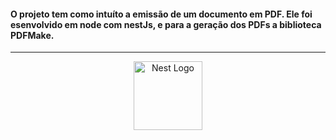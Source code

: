 <h4>
O projeto tem como intuíto a emissão de um documento em PDF.
Ele foi esenvolvido em node com nestJs, e para a geração dos PDFs a biblioteca PDFMake.
</h4>

<hr>

<p align="center">
  <a href="http://nestjs.com/" target="blank">
    <img src="https://nestjs.com/img/logo-small.svg" width="110" alt="Nest Logo" />
  </a>
</p>
